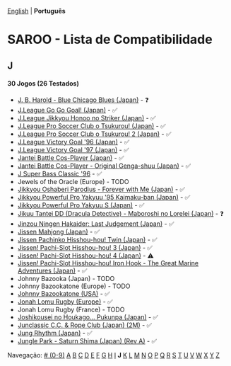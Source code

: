 [English](../en-us/J.md) | **Português**

# SAROO - Lista de Compatibilidade

## J

#### 30 Jogos (26 Testados)

- [J. B. Harold - Blue Chicago Blues (Japan)](../../../Regions/Retails/Japan/T-5302G/01/README.md) - :question:
- [J.League Go Go Goal! (Japan)](../../../Regions/Retails/Japan/T-3602G/README.md) - :white_check_mark:
- [J.League Jikkyou Honoo no Striker (Japan)](../../../Regions/Retails/Japan/T-9528G/01/README.md) - :white_check_mark:
- [J.League Pro Soccer Club o Tsukurou! (Japan)](../../../Regions/Retails/Japan/GS-9034/01/README.md) - :white_check_mark:
- [J.League Pro Soccer Club o Tsukurou! 2 (Japan)](../../../Regions/Retails/Japan/GS-9168/01/README.md) - :white_check_mark:
- [J.League Victory Goal '96 (Japan)](../../../Regions/Retails/Japan/GS-9048/01/README.md) - :white_check_mark:
- [J.League Victory Goal '97 (Japan)](../../../Regions/Retails/Japan/GS-9140/01/README.md) - :white_check_mark:
- [Jantei Battle Cos-Player (Japan)](../../../Regions/Retails/Japan/T-34601G/01/README.md) - :white_check_mark:
- [Jantei Battle Cos-Player - Original Genga-shuu (Japan)](../../../Regions/Retails/Japan/T-3466106553/01/README.md) - :white_check_mark:
- [J Super Bass Classic '96](../../../Regions/Retails/Japan/T-18707G/01/README.md) - :white_check_mark:
- Jewels of the Oracle (Europe) - TODO
- [Jikkyou Oshaberi Parodius - Forever with Me (Japan)](../../../Regions/Retails/Japan/T-9513G/01/README.md) - :white_check_mark:
- [Jikkyou Powerful Pro Yakyuu '95 Kaimaku-ban (Japan)](../../../Regions/Retails/Japan/T-9502G/01/README.md) - :white_check_mark:
- [Jikkyou Powerful Pro Yakyuu S (Japan)](../../../Regions/Retails/Japan/T-9523G/01/README.md) - :white_check_mark:
- [Jikuu Tantei DD (Dracula Detective) - Maboroshi no Lorelei (Japan)](../../../Regions/Retails/Japan/T-2103G/01/README.md) - :question:
- [Jinzou Ningen Hakaider: Last Judgement (Japan)](../../../Regions/Retails/Japan/GS-9088/01/README.md) - :white_check_mark:
- [Jissen Mahjong (Japan)](../../../Regions/Retails/Japan/T-15002G/01/README.md) - :white_check_mark:
- [Jissen Pachinko Hisshou-hou! Twin (Japan)](../../../Regions/Retails/Japan/T-2407G/01/README.md) - :white_check_mark:
- [Jissen! Pachi-Slot Hisshou-hou! 3 (Japan)](../../../Regions/Retails/Japan/T-2401G/01/README.md) - :white_check_mark:
- [Jissen! Pachi-Slot Hisshou-hou! 4 (Japan)](../../../Regions/Retails/Japan/T-2406G/01/README.md) - :warning:
- [Jissen! Pachi-Slot Hisshou-hou! Iron Hook - The Great Marine Adventures (Japan)](../../../Regions/Retails/Japan/T-2404G/01/README.md) - :white_check_mark:
- Johnny Bazooka (Japan) - TODO
- Johnny Bazookatone (Europe) - TODO
- [Johnny Bazookatone (USA)](../../../Regions/Retails/USA/T-7909H/01/README.md) - :white_check_mark:
- [Jonah Lomu Rugby (Europe)](../../../Regions/Retails/Europe/T-12003H50/01/README.md) - :white_check_mark:
- Jonah Lomu Rugby (France) - TODO
- [Joshikousei no Houkago... Pukunpa (Japan)](../../../Regions/Retails/Japan/T-16802G/01/README.md) - :white_check_mark:
- [Junclassic C.C. & Rope Club (Japan) (2M)](../../../Regions/Retails/Japan/T-11403G/01/README.md) - :white_check_mark:
- [Jung Rhythm (Japan)](../../../Regions/Retails/Japan/T-16607G/01/README.md) - :white_check_mark:
- [Jungle Park - Saturn Shima (Japan) (Rev A)](../../../Regions/Retails/Japan/T-18008G/01/README.md) - :white_check_mark:

Navegação:
[# (0-9)](./09.md) [A](./A.md) [B](./B.md) [C](./C.md) [D](./D.md) [E](./E.md) [F](./F.md) [G](./G.md) [H](./H.md) [I](./I.md) **J** [K](./K.md) [L](./L.md) [M](./M.md) [N](./N.md) [O](./O.md) [P](./P.md) [Q](./Q.md) [R](./R.md) [S](./S.md) [T](./T.md) [U](./U.md) [V](./V.md) [W](./W.md) [X](./X.md) [Y](./Y.md) [Z](./Z.md)
